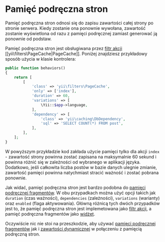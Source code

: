 Pamięć podręczna stron
======================

Pamięć podręczna stron odnosi się do zapisu zawartości całej strony po stronie serwera. Kiedy zostanie ona ponownie wywołana, 
zawartość zostanie wyświetlona od razu z pamięci podręcznej zamiast generować ją ponownie od podstaw.

Pamięć podręczna stron jest obsługiwana przez [filtr akcji](structure-filters.md) [[yii\filters\PageCache|PageCache]].
Poniżej znajdziesz przykładowy sposób użycia w klasie kontrolera:

```php
public function behaviors()
{
    return [
        [
            'class' => 'yii\filters\PageCache',
            'only' => ['index'],
            'duration' => 60,
            'variations' => [
                \Yii::$app->language,
            ],
            'dependency' => [
                'class' => 'yii\caching\DbDependency',
                'sql' => 'SELECT COUNT(*) FROM post',
            ],
        ],
    ];
}
```

W powyższym przykładzie kod zakłada użycie pamięci tylko dla akcji `index` - zawartość strony powinna zostać zapisana na maksymalnie 
60 sekund i powinna różnić się w zależności od wybranego w aplikacji języka. Dodatkowo, jeśli całkowita liczba postów w bazie danych ulegnie zmianie, 
zawartość pamięci powinna natychmiast stracić ważność i zostać pobrana ponownie.

Jak widać, pamięć podręczna stron jest bardzo podobna do [pamięci podręcznej fragmentów](caching-fragment.md). W obu przypadkach można 
użyć opcji takich jak `duration` (czas ważności), `dependencies` (zależności), `variations` (warianty) oraz `enabled` (flaga aktywowania). 
Główną różnicą tych dwóch przypadków jest to, że pamięć podręczna stron jest implemetowana jako [filtr akcji](structure-filters.md), a 
pamięć podręczna fragmentów jako [widżet](structure-widgets.md).

Oczywiście nic nie stoi na przeszkodzie, aby używać [pamięci podręcznej fragmentów](caching-fragment.md) jak 
i [zawartości dynamicznej](caching-fragment.md#dynamic-content) w połączeniu z pamięcią podręczną stron.

